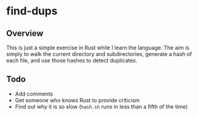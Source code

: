 find-dups
=========

Overview
--------
This is just a simple exercise in Rust while I learn the language. The aim is
simply to walk the current directory and subdirectories, generate a hash of
each file, and use those hashes to detect duplicates.

Todo
----
* Add comments
* Get someone who knows Rust to provide criticism
* Find out why it is so slow (`hash.sh` runs in less than a fifth of the time)

